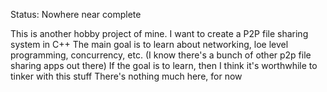 Status: Nowhere near complete

This is another hobby project of mine.
I want to create a P2P file sharing system in C++
The main goal is to learn about networking, loe level programming, concurrency, etc. (I know there's a bunch of other p2p file sharing apps out there)
If the goal is to learn, then I think it's worthwhile to tinker with this stuff
There's nothing much here, for now
